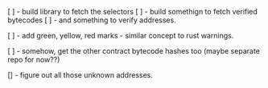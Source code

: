 [ ] - build library to fetch the selectors
[ ] - build somethign to fetch verified bytecodes
[ ] - and something to verify addresses.

[ ] - add green, yellow, red marks - similar concept to rust warnings.


[ ] - somehow, get the other contract bytecode hashes too (maybe separate repo for now??)

[] - figure out all those unknown addresses.

